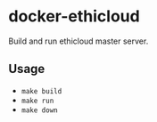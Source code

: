 # docker-ethicloud

Build and run ethicloud master server.

## Usage

* `make build`
* `make run`
* `make down`
